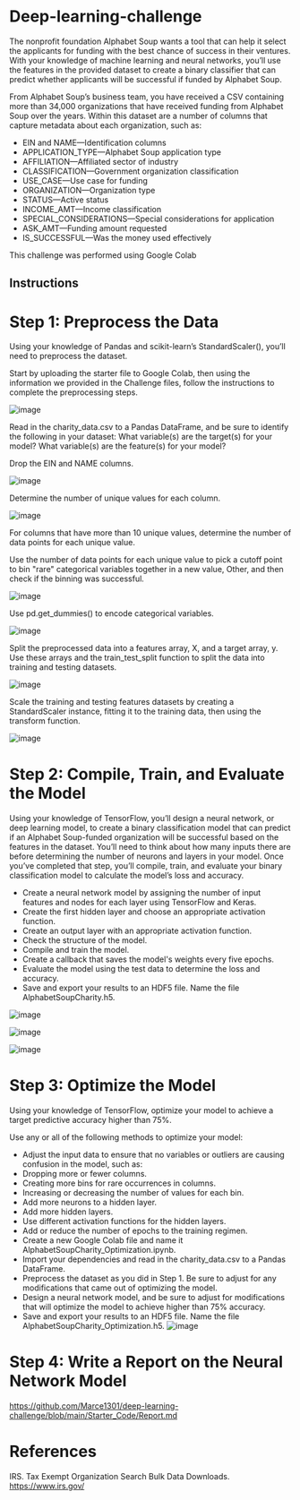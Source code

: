 # Deep-learning-challenge
The nonprofit foundation Alphabet Soup wants a tool that can help it select the applicants for funding with the best chance of success in their ventures. With your knowledge of machine learning and neural networks, you’ll use the features in the provided dataset to create a binary classifier that can predict whether applicants will be successful if funded by Alphabet Soup.

From Alphabet Soup’s business team, you have received a CSV containing more than 34,000 organizations that have received funding from Alphabet Soup over the years. Within this dataset are a number of columns that capture metadata about each organization, such as:

* EIN and NAME—Identification columns
* APPLICATION_TYPE—Alphabet Soup application type
* AFFILIATION—Affiliated sector of industry
* CLASSIFICATION—Government organization classification
* USE_CASE—Use case for funding
* ORGANIZATION—Organization type
* STATUS—Active status
* INCOME_AMT—Income classification
* SPECIAL_CONSIDERATIONS—Special considerations for application
* ASK_AMT—Funding amount requested
* IS_SUCCESSFUL—Was the money used effectively

This challenge was performed using Google Colab

## Instructions
# Step 1: Preprocess the Data

Using your knowledge of Pandas and scikit-learn’s StandardScaler(), you’ll need to preprocess the dataset. 

Start by uploading the starter file to Google Colab, then using the information we provided in the Challenge files, follow the instructions to complete the preprocessing steps.

![image](https://github.com/Marce1301/deep-learning-challenge/assets/119386031/41c75a6e-91fa-4452-8def-866a5ad3ffb6)

Read in the charity_data.csv to a Pandas DataFrame, and be sure to identify the following in your dataset:
What variable(s) are the target(s) for your model?
What variable(s) are the feature(s) for your model?

Drop the EIN and NAME columns.

![image](https://github.com/Marce1301/deep-learning-challenge/assets/119386031/03de66f3-1346-409b-a4bb-611d5e7fcd95)

Determine the number of unique values for each column.

![image](https://github.com/Marce1301/deep-learning-challenge/assets/119386031/d0a609aa-dcb7-4f75-b503-1ba6b7677c88)

For columns that have more than 10 unique values, determine the number of data points for each unique value.

Use the number of data points for each unique value to pick a cutoff point to bin "rare" categorical variables together in a new value, Other, and then check if the binning was successful.

![image](https://github.com/Marce1301/deep-learning-challenge/assets/119386031/feae5429-007f-4183-bdfd-b9416b4c2406)

Use pd.get_dummies() to encode categorical variables.

![image](https://github.com/Marce1301/deep-learning-challenge/assets/119386031/96cabaf1-c173-4f79-933a-733eca8d1171)

Split the preprocessed data into a features array, X, and a target array, y. Use these arrays and the train_test_split function to split the data into training and testing datasets.

![image](https://github.com/Marce1301/deep-learning-challenge/assets/119386031/ade229ed-3f30-4714-955c-a851b576ab11)


Scale the training and testing features datasets by creating a StandardScaler instance, fitting it to the training data, then using the transform function.

![image](https://github.com/Marce1301/deep-learning-challenge/assets/119386031/5843bdb1-5346-4239-a4ae-4263295b6b6d)


# Step 2: Compile, Train, and Evaluate the Model
Using your knowledge of TensorFlow, you’ll design a neural network, or deep learning model, to create a binary classification model that can predict if an Alphabet Soup-funded organization will be successful based on the features in the dataset. You’ll need to think about how many inputs there are before determining the number of neurons and layers in your model. Once you’ve completed that step, you’ll compile, train, and evaluate your binary classification model to calculate the model’s loss and accuracy.

* Create a neural network model by assigning the number of input features and nodes for each layer using TensorFlow and Keras.
* Create the first hidden layer and choose an appropriate activation function.
* Create an output layer with an appropriate activation function.
* Check the structure of the model.
* Compile and train the model.
* Create a callback that saves the model's weights every five epochs.
* Evaluate the model using the test data to determine the loss and accuracy.
* Save and export your results to an HDF5 file. Name the file AlphabetSoupCharity.h5.

![image](https://github.com/Marce1301/deep-learning-challenge/assets/119386031/3b9b03a6-0af2-49e7-ba8b-505d5abb5c1d)

![image](https://github.com/Marce1301/deep-learning-challenge/assets/119386031/ea3bac1c-c3bd-420e-b034-806377d3eb30)

![image](https://github.com/Marce1301/deep-learning-challenge/assets/119386031/ce9af6bf-9664-43a9-be4b-381d4b4b9684)

# Step 3: Optimize the Model

Using your knowledge of TensorFlow, optimize your model to achieve a target predictive accuracy higher than 75%.

Use any or all of the following methods to optimize your model:

* Adjust the input data to ensure that no variables or outliers are causing confusion in the model, such as:
* Dropping more or fewer columns.
* Creating more bins for rare occurrences in columns.
* Increasing or decreasing the number of values for each bin.
* Add more neurons to a hidden layer.
* Add more hidden layers.
* Use different activation functions for the hidden layers.
* Add or reduce the number of epochs to the training regimen.
* Create a new Google Colab file and name it AlphabetSoupCharity_Optimization.ipynb.
* Import your dependencies and read in the charity_data.csv to a Pandas DataFrame.
* Preprocess the dataset as you did in Step 1. Be sure to adjust for any modifications that came out of optimizing the model.
* Design a neural network model, and be sure to adjust for modifications that will optimize the model to achieve higher than 75% accuracy.
* Save and export your results to an HDF5 file. Name the file AlphabetSoupCharity_Optimization.h5.
![image](https://github.com/Marce1301/deep-learning-challenge/assets/119386031/ce9af6bf-9664-43a9-be4b-381d4b4b9684)
# Step 4: Write a Report on the Neural Network Model

https://github.com/Marce1301/deep-learning-challenge/blob/main/Starter_Code/Report.md


# References
IRS. Tax Exempt Organization Search Bulk Data Downloads. https://www.irs.gov/
